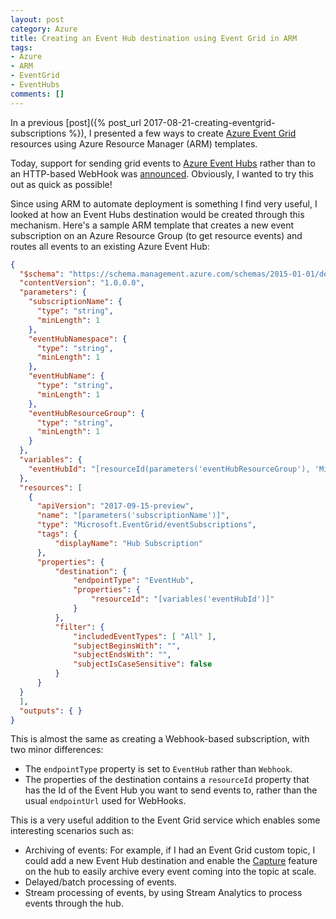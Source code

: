 ```yaml
---
layout: post
category: Azure
title: Creating an Event Hub destination using Event Grid in ARM
tags:
- Azure
- ARM
- EventGrid
- EventHubs
comments: []
---
```

In a previous [post]({% post_url 2017-08-21-creating-eventgrid-subscriptions %}), I presented a
few ways to create [Azure Event Grid](https://docs.microsoft.com/en-us/azure/event-grid/overview)
resources using Azure Resource Manager (ARM) templates.

Today, support for sending grid events to [Azure Event Hubs](https://docs.microsoft.com/en-us/azure/event-hubs/event-hubs-what-is-event-hubs)
rather than to an HTTP-based WebHook was [announced](https://azure.microsoft.com/en-us/blog/azure-event-grid-now-supports-event-hubs-as-a-destination/).
Obviously, I wanted to try this out as quick as possible!

Since using ARM to automate deployment is something I find very useful, I looked at how an Event Hubs
destination would be created through this mechanism. Here's a sample ARM template that creates a new
event subscription on an Azure Resource Group (to get resource events) and routes all events to an existing
Azure Event Hub:

```json
{
  "$schema": "https://schema.management.azure.com/schemas/2015-01-01/deploymentTemplate.json#",
  "contentVersion": "1.0.0.0",
  "parameters": {
    "subscriptionName": {
      "type": "string",
      "minLength": 1
    },
    "eventHubNamespace": {
      "type": "string",
      "minLength": 1
    },
    "eventHubName": {
      "type": "string",
      "minLength": 1
    },
    "eventHubResourceGroup": {
      "type": "string",
      "minLength": 1
    }
  },
  "variables": {
    "eventHubId": "[resourceId(parameters('eventHubResourceGroup'), 'Microsoft.EventHub/namespaces/eventHubs', parameters('eventHubNamespace'), parameters('eventHubName'))]"
  },
  "resources": [
    {
      "apiVersion": "2017-09-15-preview",
      "name": "[parameters('subscriptionName')]",
      "type": "Microsoft.EventGrid/eventSubscriptions",
      "tags": {
          "displayName": "Hub Subscription"
      },
      "properties": {
          "destination": {
              "endpointType": "EventHub",
              "properties": {
                  "resourceId": "[variables('eventHubId')]"
              }
          },
          "filter": {
              "includedEventTypes": [ "All" ],
              "subjectBeginsWith": "",
              "subjectEndsWith": "",
              "subjectIsCaseSensitive": false
          }
      }
  }
  ],
  "outputs": { }
}
```

This is almost the same as creating a Webhook-based subscription, with two minor differences:

* The `endpointType` property is set to `EventHub` rather than `Webhook`.
* The properties of the destination contains a `resourceId` property that has the Id of the
  Event Hub you want to send events to, rather than the usual `endpointUrl` used for WebHooks.

This is a very useful addition to the Event Grid service which enables some interesting scenarios
such as:

* Archiving of events: For example, if I had an Event Grid custom topic, I could add a new Event Hub destination
  and enable the [Capture](https://docs.microsoft.com/en-us/azure/event-hubs/event-hubs-capture-overview)
  feature on the hub to easily archive every event coming into the topic at scale.
* Delayed/batch processing of events.
* Stream processing of events, by using Stream Analytics to process events through the hub.
